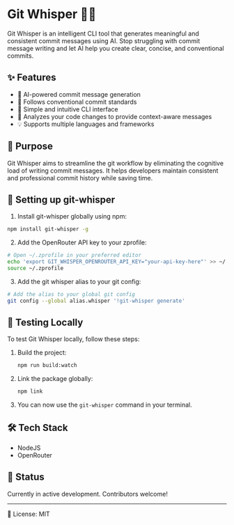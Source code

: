 # Git Whisper 🤖✨

Git Whisper is an intelligent CLI tool that generates meaningful and consistent commit messages using AI. Stop struggling with commit message writing and let AI help you create clear, concise, and conventional commits.

## ✨ Features

- 🤖 AI-powered commit message generation
- 📝 Follows conventional commit standards
- 🚀 Simple and intuitive CLI interface
- 🔄 Analyzes your code changes to provide context-aware messages
- 💡 Supports multiple languages and frameworks

## 🎯 Purpose

Git Whisper aims to streamline the git workflow by eliminating the cognitive load of writing commit messages. It helps developers maintain consistent and professional commit history while saving time.

## 🚀 Setting up git-whisper

1. Install git-whisper globally using npm:

```bash
npm install git-whisper -g
```

2. Add the OpenRouter API key to your zprofile:

```bash
# Open ~/.zprofile in your preferred editor
echo 'export GIT_WHISPER_OPENROUTER_API_KEY="your-api-key-here"' >> ~/.zprofile
source ~/.zprofile
```

3. Add the git whisper alias to your git config:

```bash
# Add the alias to your global git config
git config --global alias.whisper '!git-whisper generate'
```

## 🧪 Testing Locally

To test Git Whisper locally, follow these steps:

1. Build the project:

   ```sh
   npm run build:watch
   ```

2. Link the package globally:

   ```sh
   npm link
   ```

3. You can now use the `git-whisper` command in your terminal.

## 🛠️ Tech Stack

- NodeJS
- OpenRouter

## 🚧 Status

Currently in active development. Contributors welcome!

---

📄 License: MIT
